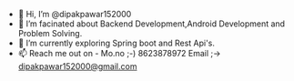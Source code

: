 - 👋 Hi, I’m @dipakpawar152000
- 👀 I’m facinated about Backend Development,Android Development and Problem Solving.
- 🌱 I’m currently exploring Spring boot and Rest Api's.
- 📫 Reach me out on -
                Mo.no ;-) 8623878972
                Email ;-> dipakpawar152000@gmail.com

<!---
dipakpawar152000/dipakpawar152000 is a ✨ special ✨ repository because its `README.md` (this file) appears on your GitHub profile.
You can click the Preview link to take a look at your changes.
--->
